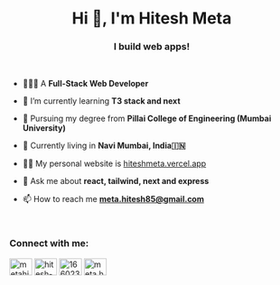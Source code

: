 <h1 align="center">Hi 👋, I'm Hitesh Meta</h1>
<h3 align="center">I build web apps!</h3>
&nbsp;

- 👨🏻‍💻 A **Full-Stack Web Developer**

- 🌱 I’m currently learning **T3 stack and next**

- 🏫 Pursuing my degree from **Pillai College of Engineering (Mumbai University)**

- 📍 Currently living in **Navi Mumbai, India🇮🇳**

- 👨‍💻 My personal website is [hiteshmeta.vercel.app](https://hiteshmeta.vercel.app)

- 💬 Ask me about **react, tailwind, next and express**

- 📫 How to reach me **meta.hitesh85@gmail.com**

&nbsp;

<h3 align="left">Connect with me:</h3>
<p align="left">
<a href="https://twitter.com/metahitesh85" target="blank"><img align="center" src="https://raw.githubusercontent.com/rahuldkjain/github-profile-readme-generator/master/src/images/icons/Social/twitter.svg" alt="metahitesh85" height="30" width="40" /></a>
<a href="https://linkedin.com/in/hitesh-meta" target="blank"><img align="center" src="https://raw.githubusercontent.com/rahuldkjain/github-profile-readme-generator/master/src/images/icons/Social/linked-in-alt.svg" alt="hitesh-meta" height="30" width="40" /></a>
<a href="https://stackoverflow.com/users/16602375" target="blank"><img align="center" src="https://raw.githubusercontent.com/rahuldkjain/github-profile-readme-generator/master/src/images/icons/Social/stack-overflow.svg" alt="16602375" height="30" width="40" /></a>
<a href="https://instagram.com/meta.hitesh85" target="blank"><img align="center" src="https://raw.githubusercontent.com/rahuldkjain/github-profile-readme-generator/master/src/images/icons/Social/instagram.svg" alt="meta.hitesh85" height="30" width="40" /></a>
</p>
